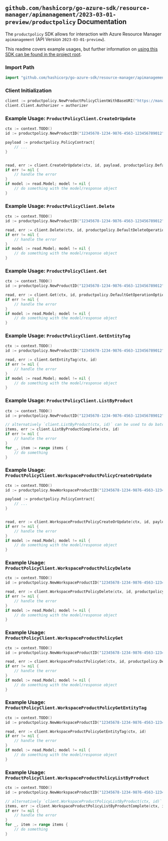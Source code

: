 
## `github.com/hashicorp/go-azure-sdk/resource-manager/apimanagement/2023-03-01-preview/productpolicy` Documentation

The `productpolicy` SDK allows for interaction with Azure Resource Manager `apimanagement` (API Version `2023-03-01-preview`).

This readme covers example usages, but further information on [using this SDK can be found in the project root](https://github.com/hashicorp/go-azure-sdk/tree/main/docs).

### Import Path

```go
import "github.com/hashicorp/go-azure-sdk/resource-manager/apimanagement/2023-03-01-preview/productpolicy"
```


### Client Initialization

```go
client := productpolicy.NewProductPolicyClientWithBaseURI("https://management.azure.com")
client.Client.Authorizer = authorizer
```


### Example Usage: `ProductPolicyClient.CreateOrUpdate`

```go
ctx := context.TODO()
id := productpolicy.NewProductID("12345678-1234-9876-4563-123456789012", "example-resource-group", "serviceValue", "productIdValue")

payload := productpolicy.PolicyContract{
	// ...
}


read, err := client.CreateOrUpdate(ctx, id, payload, productpolicy.DefaultCreateOrUpdateOperationOptions())
if err != nil {
	// handle the error
}
if model := read.Model; model != nil {
	// do something with the model/response object
}
```


### Example Usage: `ProductPolicyClient.Delete`

```go
ctx := context.TODO()
id := productpolicy.NewProductID("12345678-1234-9876-4563-123456789012", "example-resource-group", "serviceValue", "productIdValue")

read, err := client.Delete(ctx, id, productpolicy.DefaultDeleteOperationOptions())
if err != nil {
	// handle the error
}
if model := read.Model; model != nil {
	// do something with the model/response object
}
```


### Example Usage: `ProductPolicyClient.Get`

```go
ctx := context.TODO()
id := productpolicy.NewProductID("12345678-1234-9876-4563-123456789012", "example-resource-group", "serviceValue", "productIdValue")

read, err := client.Get(ctx, id, productpolicy.DefaultGetOperationOptions())
if err != nil {
	// handle the error
}
if model := read.Model; model != nil {
	// do something with the model/response object
}
```


### Example Usage: `ProductPolicyClient.GetEntityTag`

```go
ctx := context.TODO()
id := productpolicy.NewProductID("12345678-1234-9876-4563-123456789012", "example-resource-group", "serviceValue", "productIdValue")

read, err := client.GetEntityTag(ctx, id)
if err != nil {
	// handle the error
}
if model := read.Model; model != nil {
	// do something with the model/response object
}
```


### Example Usage: `ProductPolicyClient.ListByProduct`

```go
ctx := context.TODO()
id := productpolicy.NewProductID("12345678-1234-9876-4563-123456789012", "example-resource-group", "serviceValue", "productIdValue")

// alternatively `client.ListByProduct(ctx, id)` can be used to do batched pagination
items, err := client.ListByProductComplete(ctx, id)
if err != nil {
	// handle the error
}
for _, item := range items {
	// do something
}
```


### Example Usage: `ProductPolicyClient.WorkspaceProductPolicyCreateOrUpdate`

```go
ctx := context.TODO()
id := productpolicy.NewWorkspaceProductID("12345678-1234-9876-4563-123456789012", "example-resource-group", "serviceValue", "workspaceIdValue", "productIdValue")

payload := productpolicy.PolicyContract{
	// ...
}


read, err := client.WorkspaceProductPolicyCreateOrUpdate(ctx, id, payload, productpolicy.DefaultWorkspaceProductPolicyCreateOrUpdateOperationOptions())
if err != nil {
	// handle the error
}
if model := read.Model; model != nil {
	// do something with the model/response object
}
```


### Example Usage: `ProductPolicyClient.WorkspaceProductPolicyDelete`

```go
ctx := context.TODO()
id := productpolicy.NewWorkspaceProductID("12345678-1234-9876-4563-123456789012", "example-resource-group", "serviceValue", "workspaceIdValue", "productIdValue")

read, err := client.WorkspaceProductPolicyDelete(ctx, id, productpolicy.DefaultWorkspaceProductPolicyDeleteOperationOptions())
if err != nil {
	// handle the error
}
if model := read.Model; model != nil {
	// do something with the model/response object
}
```


### Example Usage: `ProductPolicyClient.WorkspaceProductPolicyGet`

```go
ctx := context.TODO()
id := productpolicy.NewWorkspaceProductID("12345678-1234-9876-4563-123456789012", "example-resource-group", "serviceValue", "workspaceIdValue", "productIdValue")

read, err := client.WorkspaceProductPolicyGet(ctx, id, productpolicy.DefaultWorkspaceProductPolicyGetOperationOptions())
if err != nil {
	// handle the error
}
if model := read.Model; model != nil {
	// do something with the model/response object
}
```


### Example Usage: `ProductPolicyClient.WorkspaceProductPolicyGetEntityTag`

```go
ctx := context.TODO()
id := productpolicy.NewWorkspaceProductID("12345678-1234-9876-4563-123456789012", "example-resource-group", "serviceValue", "workspaceIdValue", "productIdValue")

read, err := client.WorkspaceProductPolicyGetEntityTag(ctx, id)
if err != nil {
	// handle the error
}
if model := read.Model; model != nil {
	// do something with the model/response object
}
```


### Example Usage: `ProductPolicyClient.WorkspaceProductPolicyListByProduct`

```go
ctx := context.TODO()
id := productpolicy.NewWorkspaceProductID("12345678-1234-9876-4563-123456789012", "example-resource-group", "serviceValue", "workspaceIdValue", "productIdValue")

// alternatively `client.WorkspaceProductPolicyListByProduct(ctx, id)` can be used to do batched pagination
items, err := client.WorkspaceProductPolicyListByProductComplete(ctx, id)
if err != nil {
	// handle the error
}
for _, item := range items {
	// do something
}
```
